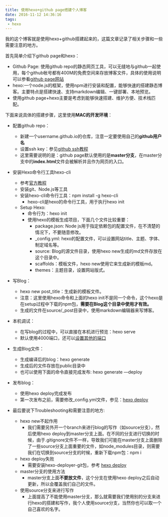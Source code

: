 ```yaml
---
title: 使用hexo+github page搭建个人博客
date: 2016-11-12 14:36:16
tags: 
 - hexo
---
```


我的这个博客就是使用hexo+github搭建起来的，这篇文章记录了相关步骤和一些需要注意的地方。

首先简单介绍下github page和hexo：

- Github Page: 使用github repo的静态网页工具，可以无缝地与github一起使用，每个github帐号都有400M的免费空间来存放博客文件，具体的使用说明可以参看[github page网站](https://pages.github.com/)
- hexo:一个node.js的框架，使用npm进行安装和配置，能够快速的搭建静态博客。主要特点是搭建快速、支持markdown编辑、一键部署、本地预览。
- 使用github page+hexo主要是考虑到能够快速搭建、维护方便、技术栈匹配。



下面来说具体的搭建步骤，这里使用**MAC的开发环境**：

- 配置github repo：
  - 新建一个username.github.io的仓库，注意一定要使用自己的**github用户名**
  - 设置ssh key：参见[github ssh教程](https://help.github.com/articles/generating-an-ssh-key/)
  - 这里需要说明的是：github page默认使用的是**master分支**，在master分支中的**index.html**文件会被解析并且作为网页的入口。


- 安装Hexo命令行工具hexo-cli
  - 参考[官方教程](https://hexo.io/docs/index.html)
  - 安装git、Node.js等工具
  - 安装hexo-cli命令行工具：npm install -g hexo-cli
    - hexo-cli是hexo的命令行工具，用于执行hexo init
  - Setup Hexo:
    - 命令行为：hexo init <folder>
    - 使用hexo的模板生成项目，下面几个文件比较重要：
      - package.json: Node js用于指定依赖包的配置文件，在不清楚的情况下，不要随意修改。
      - _config.yml: hexo的配置文件，可以设置网站title、主题、字体、制定域名等。
      - source: Blog的源文件目录，使用hexo new生成的md文件存放在这个目录中。
      - scaffolds：模板文件，hexo new使用它来生成新的模板md。
      - themes：主题目录，设置网站版式。
- 写Blog：
  - hexo new post_title：生成新的模板文件。
  - 注意：这里使用hexo命令和上面的hexo init不是同一个命令，这个hexo是在setup过程中下载的npm包，**需要在Blog这个目录中使用才有效。**
  - 生成的文件在source/_post目录中，使用markdown编辑器来写博客。
- 本机调试：
  - 在写blog的过程中，可以直接在本机进行预览：hexo serve
  - 默认使用4000端口，还可以[设置其他的端口](https://hexo.io/docs/server.html#Custom-IP)
- 生成Blog文件：
  - 生成编译后的blog：hexo generate
  - 生成后的文件存放在public目录中
  - 也可以使用下面的命令直接完成发布: hexo generate —deploy
- 发布blog：
  - 使用hexo deploy完成发布
  - 第一次发布之前，需要修改_config.yml文件，参见：[hexo deploy](https://hexo.io/docs/deployment.html#Git)
- 最后要说下Troubleshooting和需要注意的地方:
  - hexo new不起作用
    - 我们需要另外开一个branch来进行blog的写作（如source分支），然后使用hexo deploy到master分支上面。在不同的分支进行切换的时候，由于.gitignore文件不一样，导致我们可能在master分支上面删除了一些source分支上面重要的文件，如node_modules目录，则需要我们在切换到source分支的时候，重新下载npm包：npm i
  - hexo deploy失败
    - 需要安装hexo-deployer-git包，参考 [hexo deploy](https://hexo.io/docs/deployment.html#Git)
  - master分支的使用方法
    - master分支上面**不要放文件**，这个分支在使用hexo deploy之后自动更新，所以会覆盖我们自己的文件。
  - 使用source分支来进行写作
    - 上面提高了不能使用master分支，那么就需要我们使用别的分支来进行hexo的搭建和写作，我个人使用source分支，当然你也可以取一个自己喜欢的名字。
